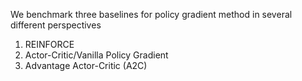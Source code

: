We benchmark three baselines for policy gradient method in several different perspectives
1. REINFORCE
2. Actor-Critic/Vanilla Policy Gradient
3. Advantage Actor-Critic (A2C)

